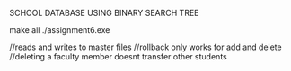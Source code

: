 SCHOOL DATABASE USING BINARY SEARCH TREE

 make all
./assignment6.exe


//reads and writes to master files
//rollback only works for add and delete
//deleting a faculty member doesnt transfer other students
